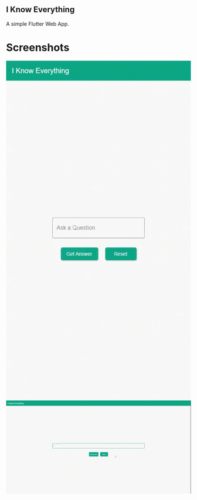 ## I Know Everything

A simple Flutter Web App.

# Screenshots

![](screenshots/mobile.gif)
![](screenshots/web.gif)
